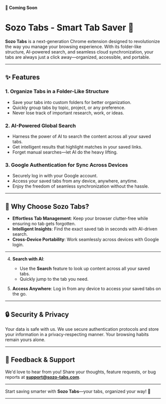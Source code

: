 **🌟 Coming Soon**
# **Sozo Tabs - Smart Tab Saver** 🚀

**Sozo Tabs** is a next-generation Chrome extension designed to revolutionize the way you manage your browsing experience. With its folder-like structure, AI-powered search, and seamless cloud synchronization, your tabs are always just a click away—organized, accessible, and portable.

---

## **✨ Features**

### 1. **Organize Tabs in a Folder-Like Structure**
- Save your tabs into custom folders for better organization.
- Quickly group tabs by topic, project, or any preference.
- Never lose track of important research, work, or ideas.

### 2. **AI-Powered Global Search**
- Harness the power of AI to search the content across all your saved tabs.
- Get intelligent results that highlight matches in your saved links.
- Forget manual searches—let AI do the heavy lifting.

### 3. **Google Authentication for Sync Across Devices**
- Securely log in with your Google account.
- Access your saved tabs from any device, anywhere, anytime.
- Enjoy the freedom of seamless synchronization without the hassle.

---

## **🚀 Why Choose Sozo Tabs?**
- **Effortless Tab Management**: Keep your browser clutter-free while ensuring no tab gets forgotten.
- **Intelligent Insights**: Find the exact saved tab in seconds with AI-driven search.
- **Cross-Device Portability**: Work seamlessly across devices with Google login.

---

4. **Search with AI**:
   - Use the **Search** feature to look up content across all your saved tabs.
   - Quickly jump to the tab you need.

5. **Access Anywhere**:
   Log in from any device to access your saved tabs on the go.

---

## **🔒 Security & Privacy**
Your data is safe with us. We use secure authentication protocols and store your information in a privacy-respecting manner. Your browsing habits remain yours alone.

---

## **📢 Feedback & Support**
We'd love to hear from you! Share your thoughts, feature requests, or bug reports at **[support@sozo-tabs.com](mailto:support@sozo-tabs.com)**.

---

Start saving smarter with **Sozo Tabs**—your tabs, organized your way! 🎉

--- 
